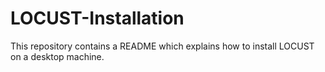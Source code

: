 # LOCUST-Installation
This repository contains a README which explains how to install LOCUST on a desktop machine.
